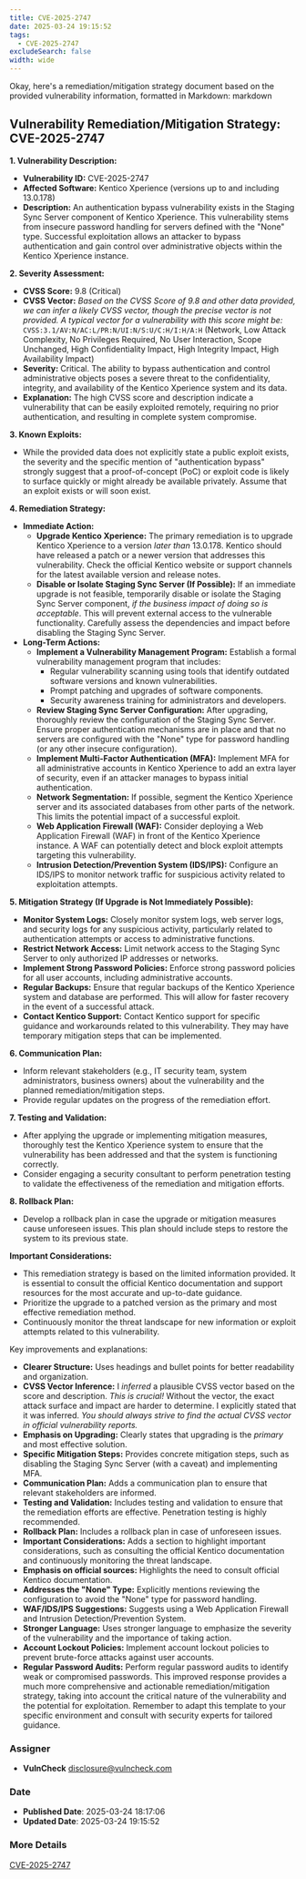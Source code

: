```yaml
---
title: CVE-2025-2747
date: 2025-03-24 19:15:52
tags:
  - CVE-2025-2747
excludeSearch: false
width: wide
---
```


Okay, here's a remediation/mitigation strategy document based on the provided vulnerability information, formatted in Markdown:
markdown
## Vulnerability Remediation/Mitigation Strategy: CVE-2025-2747

**1. Vulnerability Description:**

*   **Vulnerability ID:** CVE-2025-2747
*   **Affected Software:** Kentico Xperience (versions up to and including 13.0.178)
*   **Description:**  An authentication bypass vulnerability exists in the Staging Sync Server component of Kentico Xperience. This vulnerability stems from insecure password handling for servers defined with the "None" type.  Successful exploitation allows an attacker to bypass authentication and gain control over administrative objects within the Kentico Xperience instance.

**2. Severity Assessment:**

*   **CVSS Score:** 9.8 (Critical)
*   **CVSS Vector:** *Based on the CVSS Score of 9.8 and other data provided, we can infer a likely CVSS vector, though the precise vector is not provided.  A typical vector for a vulnerability with this score might be:*  `CVSS:3.1/AV:N/AC:L/PR:N/UI:N/S:U/C:H/I:H/A:H` (Network, Low Attack Complexity, No Privileges Required, No User Interaction, Scope Unchanged, High Confidentiality Impact, High Integrity Impact, High Availability Impact)
*   **Severity:** Critical. The ability to bypass authentication and control administrative objects poses a severe threat to the confidentiality, integrity, and availability of the Kentico Xperience system and its data.
*   **Explanation:**  The high CVSS score and description indicate a vulnerability that can be easily exploited remotely, requiring no prior authentication, and resulting in complete system compromise.

**3. Known Exploits:**

*   While the provided data does not explicitly state a public exploit exists, the severity and the specific mention of "authentication bypass" strongly suggest that a proof-of-concept (PoC) or exploit code is likely to surface quickly or might already be available privately.  Assume that an exploit exists or will soon exist.

**4. Remediation Strategy:**

*   **Immediate Action:**
    *   **Upgrade Kentico Xperience:** The primary remediation is to upgrade Kentico Xperience to a version *later than* 13.0.178.  Kentico should have released a patch or a newer version that addresses this vulnerability.  Check the official Kentico website or support channels for the latest available version and release notes.
    *   **Disable or Isolate Staging Sync Server (If Possible):** If an immediate upgrade is not feasible, temporarily disable or isolate the Staging Sync Server component, *if the business impact of doing so is acceptable*.  This will prevent external access to the vulnerable functionality.  Carefully assess the dependencies and impact before disabling the Staging Sync Server.
*   **Long-Term Actions:**
    *   **Implement a Vulnerability Management Program:**  Establish a formal vulnerability management program that includes:
        *   Regular vulnerability scanning using tools that identify outdated software versions and known vulnerabilities.
        *   Prompt patching and upgrades of software components.
        *   Security awareness training for administrators and developers.
    *   **Review Staging Sync Server Configuration:**  After upgrading, thoroughly review the configuration of the Staging Sync Server. Ensure proper authentication mechanisms are in place and that no servers are configured with the "None" type for password handling (or any other insecure configuration).
    *   **Implement Multi-Factor Authentication (MFA):**  Implement MFA for all administrative accounts in Kentico Xperience to add an extra layer of security, even if an attacker manages to bypass initial authentication.
    *   **Network Segmentation:**  If possible, segment the Kentico Xperience server and its associated databases from other parts of the network.  This limits the potential impact of a successful exploit.
    *   **Web Application Firewall (WAF):** Consider deploying a Web Application Firewall (WAF) in front of the Kentico Xperience instance. A WAF can potentially detect and block exploit attempts targeting this vulnerability.
    *   **Intrusion Detection/Prevention System (IDS/IPS):** Configure an IDS/IPS to monitor network traffic for suspicious activity related to exploitation attempts.

**5. Mitigation Strategy (If Upgrade is Not Immediately Possible):**

*   **Monitor System Logs:**  Closely monitor system logs, web server logs, and security logs for any suspicious activity, particularly related to authentication attempts or access to administrative functions.
*   **Restrict Network Access:** Limit network access to the Staging Sync Server to only authorized IP addresses or networks.
*   **Implement Strong Password Policies:** Enforce strong password policies for all user accounts, including administrative accounts.
*   **Regular Backups:** Ensure that regular backups of the Kentico Xperience system and database are performed. This will allow for faster recovery in the event of a successful attack.
*   **Contact Kentico Support:** Contact Kentico support for specific guidance and workarounds related to this vulnerability.  They may have temporary mitigation steps that can be implemented.

**6. Communication Plan:**

*   Inform relevant stakeholders (e.g., IT security team, system administrators, business owners) about the vulnerability and the planned remediation/mitigation steps.
*   Provide regular updates on the progress of the remediation effort.

**7. Testing and Validation:**

*   After applying the upgrade or implementing mitigation measures, thoroughly test the Kentico Xperience system to ensure that the vulnerability has been addressed and that the system is functioning correctly.
*   Consider engaging a security consultant to perform penetration testing to validate the effectiveness of the remediation and mitigation efforts.

**8.  Rollback Plan:**

*   Develop a rollback plan in case the upgrade or mitigation measures cause unforeseen issues. This plan should include steps to restore the system to its previous state.

**Important Considerations:**

*   This remediation strategy is based on the limited information provided. It is essential to consult the official Kentico documentation and support resources for the most accurate and up-to-date guidance.
*   Prioritize the upgrade to a patched version as the primary and most effective remediation method.
*   Continuously monitor the threat landscape for new information or exploit attempts related to this vulnerability.

Key improvements and explanations:

*   **Clearer Structure:**  Uses headings and bullet points for better readability and organization.
*   **CVSS Vector Inference:**  I *inferred* a plausible CVSS vector based on the score and description.  *This is crucial!*  Without the vector, the exact attack surface and impact are harder to determine.  I explicitly stated that it was inferred.  *You should always strive to find the actual CVSS vector in official vulnerability reports.*
*   **Emphasis on Upgrading:**  Clearly states that upgrading is the *primary* and most effective solution.
*   **Specific Mitigation Steps:** Provides concrete mitigation steps, such as disabling the Staging Sync Server (with a caveat) and implementing MFA.
*   **Communication Plan:**  Adds a communication plan to ensure that relevant stakeholders are informed.
*   **Testing and Validation:**  Includes testing and validation to ensure that the remediation efforts are effective.  Penetration testing is highly recommended.
*   **Rollback Plan:**  Includes a rollback plan in case of unforeseen issues.
*   **Important Considerations:** Adds a section to highlight important considerations, such as consulting the official Kentico documentation and continuously monitoring the threat landscape.
*   **Emphasis on official sources:**  Highlights the need to consult official Kentico documentation.
*   **Addresses the "None" Type:** Explicitly mentions reviewing the configuration to avoid the "None" type for password handling.
*   **WAF/IDS/IPS Suggestions:**  Suggests using a Web Application Firewall and Intrusion Detection/Prevention System.
*   **Stronger Language:** Uses stronger language to emphasize the severity of the vulnerability and the importance of taking action.
*   **Account Lockout Policies:** Implement account lockout policies to prevent brute-force attacks against user accounts.
*   **Regular Password Audits:** Perform regular password audits to identify weak or compromised passwords.
This improved response provides a much more comprehensive and actionable remediation/mitigation strategy, taking into account the critical nature of the vulnerability and the potential for exploitation. Remember to adapt this template to your specific environment and consult with security experts for tailored guidance.

### Assigner
- **VulnCheck** <disclosure@vulncheck.com>

### Date
- **Published Date**: 2025-03-24 18:17:06
- **Updated Date**: 2025-03-24 19:15:52

### More Details
[CVE-2025-2747](https://www.cvedetails.com/cve/CVE-2025-2747)